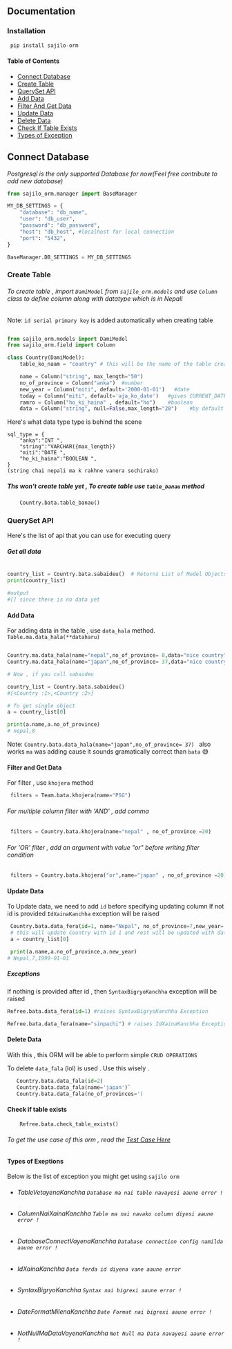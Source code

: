 ## Documentation
### Installation

```python
 pip install sajilo-orm
```


#### Table of Contents
- [Connect Database](#connect-database)
- [Create Table](#create-table)
- [QuerySet API](#queryset-api)
- [Add Data](#add-data)
- [Filter And Get Data](#filter-and-get-data)
- [Update Data](#update-data)
- [Delete Data](#delete-data)
- [Check If Table Exists](#check-if-table-exists)
- [Types of Exception](#types-of-exception)



## Connect Database

*Postgresql is the only supported Database for now(Feel free contribute to add new database)*

```python
from sajilo_orm.manager import BaseManager

MY_DB_SETTINGS = {
    "database": "db_name",
    "user": "db_user",
    "password": "db_password",
    "host": "db_host", #localhost for local connection
    "port": "5432",
}

BaseManager.DB_SETTINGS = MY_DB_SETTINGS

```
### Create Table 

###### To create table , import `DamiModel` from `sajilo_orm.models` and use `Column` class to define column along with datatype which is in Nepali
Note: `id serial primary key` is added automatically when creating table

```python

from sajilo_orm.models import DamiModel
from sajilo_orm.field import Column

class Country(DamiModel):
    table_ko_naam = "country" # this will be the name of the table created in database

    name = Column("string", max_length="50")
    no_of_province = Column("anka")  #number
    new_year = Column("miti", default='2000-01-01')   #date
    today = Column("miti", default='aja_ko_date')   #gives CURRENT_DATE
    ramro = Column("ho_ki_haina" , default="ho")    #boolean
    data = Column("string", null=False,max_length="20")    #by default null=True

```
Here's what data type type is behind the scene
```
sql_type = {
    "anka":"INT ",
    "string":"VARCHAR({max_length})
    "miti":"DATE ",
    "ho_ki_haina":"BOOLEAN ",
}
(string chai nepali ma k rakhne vanera sochirako)

```
#####  Ths won't create table yet , To create table use `table_banau` method

```python
    Country.bata.table_banau()
```

### QuerySet API

Here's the list of api that you can use for executing query
##### Get all data 

```python

country_list = Country.bata.sabaideu()  # Returns List of Model Objects
print(country_list)

#output
#[] since there is no data yet
```
#### Add Data 
For adding data in the table , use `data_hala` method. 
`Table.ma.data_hala(**dataharu)`

```python

Country.ma.data_hala(name="nepal",no_of_province= 8,data="nice country") # will update below  
Country.ma.data_hala(name="japan",no_of_province= 37,data="nice country")  #default value are added

# Now , if you call sabaideu

country_list = Country.bata.sabaideu()  
#[<Country :1>,<Country :2>]

# To get single object
a = country_list[0]

print(a.name,a.no_of_province)
# nepal,8

```
Note: `Country.bata.data_hala(name="japan",no_of_province= 37) ` also works
`ma` was adding cause it sounds gramatically correct than `bata` :sweat_smile:

#### Filter and Get Data
For filter , use `khojera` method

```python
 filters = Team.bata.khojera(name="PSG")
```


###### For multiple column filter with 'AND' , add comma 


```python
 filters = Country.bata.khojera(name="nepal" , no_of_province =20)
```
###### For 'OR' filter , add an argument with value "or" before writing filter condition

```python
 filters = Country.bata.khojera("or",name="japan" , no_of_province =20)
```
 
####  Update Data

To Update data, we need to add `id` before specifying updating column
If not id is provided `IdXainaKanchha` exception will be raised

```python
 Country.bata.data_fera(id=1, name="Nepal", no_of_province=7,new_year='1999-01-01')
 # this will update Country with id 1 and rest will be updated with data provided
 a = country_list[0]

 print(a.name,a.no_of_province,a.new_year)
# Nepal,7,1999-01-01
```
##### Exceptions
If nothing is provided after id , then `SyntaxBigryoKanchha` exception will be raised
```python
Refree.bata.data_fera(id=1) #raises SyntaxBigryoKanchha Exception

Refree.bata.data_fera(name="sinpachi") # raises IdXainaKanchha Exception
```

#### Delete Data
With this , this ORM will be able to perform simple `CRUD OPERATIONS`

To delete `data_fala` (lol) is used . Use this wisely .

```python
   Country.bata.data_fala(id=2)
   Country.bata.data_fala(name='japan')`
   Country.bata.data_fala(no_of_provinces=')
```

#### Check if table exists 

```python
    Refree.bata.check_table_exists()
```

###### To get the use case of this orm , read the [Test Case Here](https://github.com/learningnoobi/sajilo-orm/blob/main/tests/test_table.py)


#### Types of Exeptions
Below is the list of exception you might get using `sajilo orm`
- ###### TableVetayenaKanchha  `Database ma nai table navayesi aaune error ! `
- ###### ColumnNaiXainaKanchha `Table ma nai navako column diyesi aaune error ! `
- ###### DatabaseConnectVayenaKanchha `Database connection config namilda aaune error !  `
- ###### IdXainaKanchha `Data ferda id diyena vane aaune error `
- ###### SyntaxBigryoKanchha `Syntax nai bigrexi aaune error ! `
- ###### DateFormatMilenaKanchha `Date Format nai bigrexi aaune error ! `
- ###### NotNullMaDataVayenaKanchha `Not Null ma Data navayesi aaune error !`
